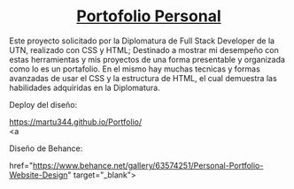 <div align="center">
<a href=""> <h1 align="center">Portofolio Personal</h1> <a>
</div>

<p>
Este proyecto solicitado por la Diplomatura de Full Stack Developer de la UTN, realizado con CSS y HTML; Destinado a mostrar mi desempeño con estas herramientas y mis
proyectos de una forma presentable y organizada como lo es un portafolio.
En el mismo hay muchas tecnicas y formas avanzadas de usar el CSS y la estructura de HTML, el cual demuestra las habilidades adquiridas en la Diplomatura.
</p>

<a> <p> Deploy del diseño:  </p>https://martu344.github.io/Portfolio/</a>  
<a <p> Diseño de Behance:  </p> href="https://www.behance.net/gallery/63574251/Personal-Portfolio-Website-Design" target="_blank"> </a>
